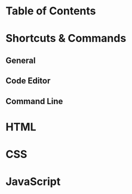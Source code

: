 # Table of Contents

# Shortcuts & Commands

## General

## Code Editor

## Command Line


# HTML


# CSS


# JavaScript
